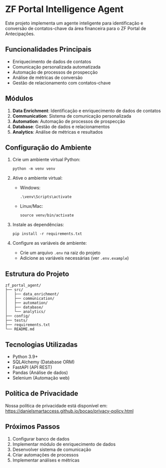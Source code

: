 # ZF Portal Intelligence Agent

Este projeto implementa um agente inteligente para identificação e conversão de contatos-chave da área financeira para o ZF Portal de Antecipações.

## Funcionalidades Principais

- Enriquecimento de dados de contatos
- Comunicação personalizada automatizada
- Automação de processos de prospecção
- Análise de métricas de conversão
- Gestão de relacionamento com contatos-chave

## Módulos

1. **Data Enrichment**: Identificação e enriquecimento de dados de contatos
2. **Communication**: Sistema de comunicação personalizada
3. **Automation**: Automação de processos de prospecção
4. **Database**: Gestão de dados e relacionamentos
5. **Analytics**: Análise de métricas e resultados

## Configuração do Ambiente

1. Crie um ambiente virtual Python:
   ```
   python -m venv venv
   ```

2. Ative o ambiente virtual:
   - Windows:
     ```
     .\venv\Scripts\activate
     ```
   - Linux/Mac:
     ```
     source venv/bin/activate
     ```

3. Instale as dependências:
   ```
   pip install -r requirements.txt
   ```

4. Configure as variáveis de ambiente:
   - Crie um arquivo `.env` na raiz do projeto
   - Adicione as variáveis necessárias (ver `.env.example`)

## Estrutura do Projeto

```
zf_portal_agent/
├── src/
│   ├── data_enrichment/
│   ├── communication/
│   ├── automation/
│   ├── database/
│   └── analytics/
├── config/
├── tests/
├── requirements.txt
└── README.md
```

## Tecnologias Utilizadas

- Python 3.9+
- SQLAlchemy (Database ORM)
- FastAPI (API REST)
- Pandas (Análise de dados)
- Selenium (Automação web)

## Política de Privacidade

Nossa política de privacidade está disponível em:
https://danielsmartaccess.github.io/bocao/privacy-policy.html

## Próximos Passos

1. Configurar banco de dados
2. Implementar módulo de enriquecimento de dados
3. Desenvolver sistema de comunicação
4. Criar automações de processos
5. Implementar análises e métricas
